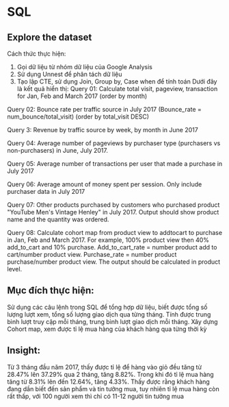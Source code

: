 # SQL
## Explore the dataset
Cách thức thực hiện:
1.	Gọi dữ liệu từ nhóm dữ liệu của  Google Analysis 
2.	Sử dụng Unnest để phân tách dữ liệu 
3.	Tạo lập CTE, sử dụng Join, Group by,  Case when để tính toán 
Dưới đây là kết quả hiển thị:
Query 01: Calculate total visit, pageview, transaction for Jan, Feb and March 2017 (order by month)
 
Query 02: Bounce rate per traffic source in July 2017 (Bounce_rate = num_bounce/total_visit) (order by total_visit DESC)
 
Query 3: Revenue by traffic source by week, by month in June 2017
 
Query 04: Average number of pageviews by purchaser type (purchasers vs non-purchasers) in June, July 2017.
 
Query 05: Average number of transactions per user that made a purchase in July 2017
 
Query 06: Average amount of money spent per session. Only include purchaser data in July 2017
 
Query 07: Other products purchased by customers who purchased product "YouTube Men's Vintage Henley" in July 2017. Output should show product name and the quantity was ordered.
 

Query 08: Calculate cohort map from product view to addtocart to purchase in Jan, Feb and March 2017. For example, 100% product view then 40% add_to_cart and 10% purchase.
Add_to_cart_rate = number product add to cart/number product view. Purchase_rate = number product purchase/number product view. The output should be calculated in product level.
 

## Mục đích thực hiện:
Sử dụng các câu lệnh trong SQL để tổng hợp dữ liệu, biết được tổng số lượng lượt xem, tổng số lượng giao dịch qua từng tháng. Tính được trung bình lượt truy cập mỗi tháng, trung bình lượt giao dịch mỗi tháng. Xây dựng Cohort map, xem được tỉ lệ mua hàng của khách hàng qua từng thời kỳ 
## Insight:
Từ 3 tháng đầu năm 2017, thấy được tỉ lệ để hàng vào giỏ đều tăng từ 28.47% lên 37.29% qua 2 tháng, tăng 8.82%. Trong khi đó tỉ lệ mua hàng tăng từ 8.31% lên đến 12.64%, tăng 4.33%. Thấy được rằng khách hàng đang dần biết đến sản phẩm và tin tưởng mua, tuy nhiên tỉ lệ mua hàng còn rất thấp, với 100 người xem thì chỉ có 11-12 người tin tưởng mua  

